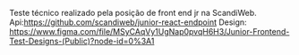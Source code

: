 Teste técnico realizado pela posição de front end jr na ScandiWeb. Api:https://github.com/scandiweb/junior-react-endpoint Design: https://www.figma.com/file/MSyCAqVy1UgNap0pvqH6H3/Junior-Frontend-Test-Designs-(Public)?node-id=0%3A1
